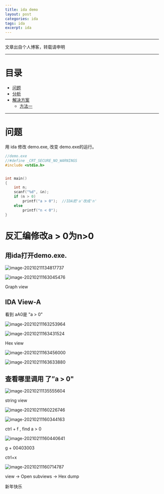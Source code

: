 ```yaml
---
title: ida demo
layout: post
categories: ida
tags: ida
excerpt: ida
---
```

--------------------
文章出自个人博客，转载请申明

------------------
# 目录 <span id="home">
* [问题](#1)
* [分析](#2)
* [解决方案](#3)
	* [方法一](#3.1)
	
----------------------------
# 问题 <span id="1">

用 ida 修改 demo.exe, 改变 demo.exe的运行。

```c
//demo.exe
//#define _CRT_SECURE_NO_WARNINGS
#include <stdio.h>


int main()
{
	int n;
	scanf("%d", &n);
	if (n > 0)
		printf("a > 0");  //IDA把'a'改成'n'
	else
		printf("n < 0");
}

```


# 反汇编修改a > 0为n>0 <span id="2">

## 用ida打开demo.exe.

![image-20210211134817737](https://AppleLin8.github.io/assets/img/ida/1_new.png)

![image-20210211163045476](https://AppleLin8.github.io/assets/img/ida/pe_32.png)

Graph view 

## IDA View-A

看到 aA0是 "a > 0"

![image-20210211163253964](https://AppleLin8.github.io/assets/img/ida/aA0.png)

![image-20210211163431524](https://AppleLin8.github.io/assets/img/ida/ida_view.png)

Hex view

![image-20210211163456000](https://AppleLin8.github.io/assets/img/ida/hex_view.png)

![image-20210211163633880](https://AppleLin8.github.io/assets/img/ida/hex.png)

## 查看哪里调用 了”a > 0"

![image-20210211135555604](https://AppleLin8.github.io/assets/img/ida/2_pe.png)

string view

![image-20210211160226746](https://AppleLin8.github.io/assets/img/ida/string.png)



![image-20210211160344163](https://AppleLin8.github.io/assets/img/ida/str1.png)

ctrl + f ,  find a > 0

![image-20210211160440641](https://AppleLin8.github.io/assets/img/ida/find.png)

g + 00403003



ctrl+x

![image-20210211160714787](https://AppleLin8.github.io/assets/img/ida/ref.png)



view -> Open subviews -> Hex dump



新年快乐




